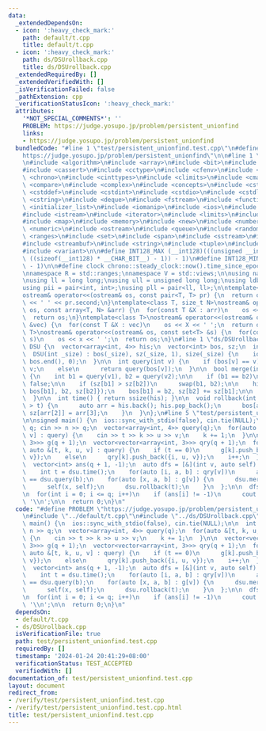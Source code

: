 ```yaml
---
data:
  _extendedDependsOn:
  - icon: ':heavy_check_mark:'
    path: default/t.cpp
    title: default/t.cpp
  - icon: ':heavy_check_mark:'
    path: ds/DSUrollback.cpp
    title: ds/DSUrollback.cpp
  _extendedRequiredBy: []
  _extendedVerifiedWith: []
  _isVerificationFailed: false
  _pathExtension: cpp
  _verificationStatusIcon: ':heavy_check_mark:'
  attributes:
    '*NOT_SPECIAL_COMMENTS*': ''
    PROBLEM: https://judge.yosupo.jp/problem/persistent_unionfind
    links:
    - https://judge.yosupo.jp/problem/persistent_unionfind
  bundledCode: "#line 1 \"test/persistent_unionfind.test.cpp\"\n#define PROBLEM \"\
    https://judge.yosupo.jp/problem/persistent_unionfind\"\n\n#line 1 \"default/t.cpp\"\
    \n#include <algorithm>\n#include <array>\n#include <bit>\n#include <bitset>\n\
    #include <cassert>\n#include <cctype>\n#include <cfenv>\n#include <cfloat>\n#include\
    \ <chrono>\n#include <cinttypes>\n#include <climits>\n#include <cmath>\n#include\
    \ <compare>\n#include <complex>\n#include <concepts>\n#include <cstdarg>\n#include\
    \ <cstddef>\n#include <cstdint>\n#include <cstdio>\n#include <cstdlib>\n#include\
    \ <cstring>\n#include <deque>\n#include <fstream>\n#include <functional>\n#include\
    \ <initializer_list>\n#include <iomanip>\n#include <ios>\n#include <iostream>\n\
    #include <istream>\n#include <iterator>\n#include <limits>\n#include <list>\n\
    #include <map>\n#include <memory>\n#include <new>\n#include <numbers>\n#include\
    \ <numeric>\n#include <ostream>\n#include <queue>\n#include <random>\n#include\
    \ <ranges>\n#include <set>\n#include <span>\n#include <sstream>\n#include <stack>\n\
    #include <streambuf>\n#include <string>\n#include <tuple>\n#include <type_traits>\n\
    #include <variant>\n\n#define INT128_MAX (__int128)(((unsigned __int128) 1 <<\
    \ ((sizeof(__int128) * __CHAR_BIT__) - 1)) - 1)\n#define INT128_MIN (-INT128_MAX\
    \ - 1)\n\n#define clock chrono::steady_clock::now().time_since_epoch().count()\n\
    \nnamespace R = std::ranges;\nnamespace V = std::views;\n\nusing namespace std;\n\
    \nusing ll = long long;\nusing ull = unsigned long long;\nusing ldb = long double;\n\
    using pii = pair<int, int>;\nusing pll = pair<ll, ll>;\n\ntemplate<class T>\n\
    ostream& operator<<(ostream& os, const pair<T, T> pr) {\n  return os << pr.first\
    \ << ' ' << pr.second;\n}\ntemplate<class T, size_t N>\nostream& operator<<(ostream&\
    \ os, const array<T, N> &arr) {\n  for(const T &X : arr)\n    os << X << ' ';\n\
    \  return os;\n}\ntemplate<class T>\nostream& operator<<(ostream& os, const vector<T>\
    \ &vec) {\n  for(const T &X : vec)\n    os << X << ' ';\n  return os;\n}\ntemplate<class\
    \ T>\nostream& operator<<(ostream& os, const set<T> &s) {\n  for(const T &x :\
    \ s)\n    os << x << ' ';\n  return os;\n}\n#line 1 \"ds/DSUrollback.cpp\"\nstruct\
    \ DSU {\n  vector<array<int, 4>> his;\n  vector<int> bos, sz;\n  int size;\n\n\
    \  DSU(int _size) : bos(_size), sz(_size, 1), size(_size) {\n    iota(bos.begin(),\
    \ bos.end(), 0);\n  }\n\n  int query(int v) {\n    if (bos[v] == v)\n      return\
    \ v;\n    else\n      return query(bos[v]);\n  }\n\n  bool merge(int v1, int v2)\
    \ {\n    int b1 = query(v1), b2 = query(v2);\n\n    if (b1 == b2)\n      return\
    \ false;\n\n    if (sz[b1] > sz[b2])\n      swap(b1, b2);\n\n    his.push_back({b1,\
    \ bos[b1], b2, sz[b2]});\n    bos[b1] = b2, sz[b2] += sz[b1];\n\n    return true;\n\
    \  }\n\n  int time() { return ssize(his); }\n\n  void rollback(int t) {\n    while(ssize(his)\
    \ > t) {\n      auto arr = his.back(); his.pop_back();\n      bos[arr[0]] = arr[1],\
    \ sz[arr[2]] = arr[3];\n    }\n  }\n};\n#line 5 \"test/persistent_unionfind.test.cpp\"\
    \n\nsigned main() {\n  ios::sync_with_stdio(false), cin.tie(NULL);\n\n  int n,\
    \ q; cin >> n >> q;\n  vector<array<int, 4>> query(q);\n  for(auto &[t, k, u,\
    \ v] : query) {\n    cin >> t >> k >> u >> v;\n    k += 1;\n  }\n\n  vector<vector<array<int,\
    \ 3>>> g(q + 1);\n  vector<vector<array<int, 3>>> qry(q + 1);\n  for(int i = 1;\
    \ auto &[t, k, u, v] : query) {\n    if (t == 0)\n      g[k].push_back({i, u,\
    \ v});\n    else\n      qry[k].push_back({i, u, v});\n    i++;\n  }\n\n  DSU dsu(n);\n\
    \  vector<int> ans(q + 1, -1);\n  auto dfs = [&](int v, auto self) -> void {\n\
    \    int t = dsu.time();\n    for(auto [i, a, b] : qry[v])\n      ans[i] = dsu.query(a)\
    \ == dsu.query(b);\n    for(auto [x, a, b] : g[v]) {\n      dsu.merge(a, b);\n\
    \      self(x, self);\n      dsu.rollback(t);\n    }\n  };\n\n  dfs(0, dfs);\n\
    \n  for(int i = 0; i <= q; i++)\n    if (ans[i] != -1)\n      cout << ans[i] <<\
    \ '\\n';\n\n  return 0;\n}\n"
  code: "#define PROBLEM \"https://judge.yosupo.jp/problem/persistent_unionfind\"\n\
    \n#include \"../default/t.cpp\"\n#include \"../ds/DSUrollback.cpp\"\n\nsigned\
    \ main() {\n  ios::sync_with_stdio(false), cin.tie(NULL);\n\n  int n, q; cin >>\
    \ n >> q;\n  vector<array<int, 4>> query(q);\n  for(auto &[t, k, u, v] : query)\
    \ {\n    cin >> t >> k >> u >> v;\n    k += 1;\n  }\n\n  vector<vector<array<int,\
    \ 3>>> g(q + 1);\n  vector<vector<array<int, 3>>> qry(q + 1);\n  for(int i = 1;\
    \ auto &[t, k, u, v] : query) {\n    if (t == 0)\n      g[k].push_back({i, u,\
    \ v});\n    else\n      qry[k].push_back({i, u, v});\n    i++;\n  }\n\n  DSU dsu(n);\n\
    \  vector<int> ans(q + 1, -1);\n  auto dfs = [&](int v, auto self) -> void {\n\
    \    int t = dsu.time();\n    for(auto [i, a, b] : qry[v])\n      ans[i] = dsu.query(a)\
    \ == dsu.query(b);\n    for(auto [x, a, b] : g[v]) {\n      dsu.merge(a, b);\n\
    \      self(x, self);\n      dsu.rollback(t);\n    }\n  };\n\n  dfs(0, dfs);\n\
    \n  for(int i = 0; i <= q; i++)\n    if (ans[i] != -1)\n      cout << ans[i] <<\
    \ '\\n';\n\n  return 0;\n}\n"
  dependsOn:
  - default/t.cpp
  - ds/DSUrollback.cpp
  isVerificationFile: true
  path: test/persistent_unionfind.test.cpp
  requiredBy: []
  timestamp: '2024-01-24 20:41:29+08:00'
  verificationStatus: TEST_ACCEPTED
  verifiedWith: []
documentation_of: test/persistent_unionfind.test.cpp
layout: document
redirect_from:
- /verify/test/persistent_unionfind.test.cpp
- /verify/test/persistent_unionfind.test.cpp.html
title: test/persistent_unionfind.test.cpp
---
```

